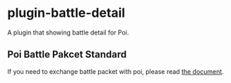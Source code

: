 # plugin-battle-detail

A plugin that showing battle detail for Poi.

## Poi Battle Pakcet Standard

If you need to exchange battle packet with poi, please read [the document](./docs/packet-standard.md).
